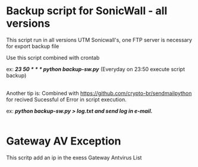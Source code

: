 # Backup script for SonicWall - all versions <br />

This script run in all versions UTM Sonicwall's, one FTP server is necessary for export backup file <br />

Use this script combined with crontab <br />

ex: ***23 50 * * * python backup-sw.py*** (Everyday on 23:50 execute script backup) <br /><br />

Another tip is: Combined with https://github.com/crypto-br/sendmailpython for recived Sucessful of Error in script execution. <br />

ex: ***python backup-sw.py > log.txt and send log in e-mail.*** <br /><br />

# Gateway AV Exception <br />

This scritp add an ip in the exess Gateway Antvirus List <br />
